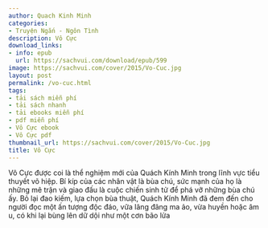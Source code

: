 ```yaml
---
author: Quach Kinh Minh
categories:
- Truyện Ngắn - Ngôn Tình
description: Vô Cực
download_links:
- info: epub
  url: https://sachvui.com/download/epub/599
image: https://sachvui.com/cover/2015/Vo-Cuc.jpg
layout: post
permalink: /vo-cuc.html
tags:
- tải sách miễn phí
- tải sách nhanh
- tải ebooks miễn phí
- pdf miễn phí
- Vô Cực ebook
- Vô Cực pdf
thumbnail_url: https://sachvui.com/cover/2015/Vo-Cuc.jpg
title: Vô Cực
---
```


 <div class="item-desc text-justify"> Vô Cực được coi là thể nghiệm mới của Quách Kính Minh trong lĩnh vực tiểu thuyết võ hiệp. Bí kíp của các nhân vật là bùa chú, sức mạnh của họ là những mê trận và giao đấu là cuộc chiến sinh tử để phá vỡ những bùa chú ấy. Bỏ lại đao kiếm, lựa chọn bùa thuật, Quách Kính Minh đã đem đến cho người đọc một ấn tượng độc đáo, vữa lãng đãng ma ảo, vừa huyền hoặc âm u, có khi lại bùng lên dữ dội như một cơn bão lửa </div>